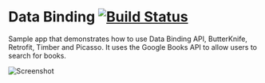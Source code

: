 # Data Binding [![Build Status](https://travis-ci.org/mutualmobile/Sherlock.svg?branch=master)](https://travis-ci.org/mutualmobile/Sherlock)
Sample app that demonstrates how to use Data Binding API, ButterKnife, Retrofit, Timber and Picasso. It uses the Google Books API to allow users to search for books.

![Screenshot](/screenshots/app_screenshot.png)
